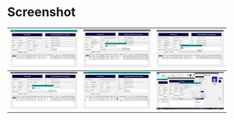 # Screenshot
| ![enter image description here](https://raw.githubusercontent.com/yudhaislamisulistya/crud_print_document_lazarus/master/screenshot/Halaman%20Utama.png) | ![enter image description here](https://raw.githubusercontent.com/yudhaislamisulistya/crud_print_document_lazarus/master/screenshot/Tambah%20Data.png) | ![enter image description here](https://raw.githubusercontent.com/yudhaislamisulistya/crud_print_document_lazarus/master/screenshot/Ubah%20Data.png) |
|--|--|--|
| ![enter image description here](https://raw.githubusercontent.com/yudhaislamisulistya/crud_print_document_lazarus/master/screenshot/Hapus%20Data.png) | ![enter image description here](https://raw.githubusercontent.com/yudhaislamisulistya/crud_print_document_lazarus/master/screenshot/Print%20Dan%20Delete.png) | ![enter image description here](https://raw.githubusercontent.com/yudhaislamisulistya/crud_print_document_lazarus/master/screenshot/Print.png) |
